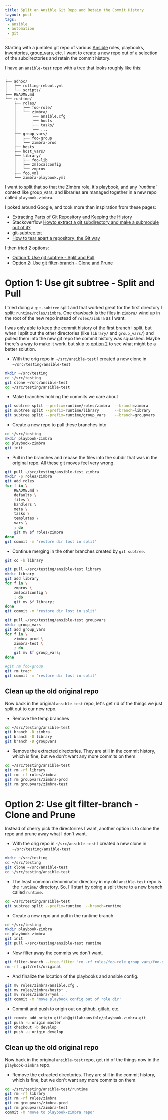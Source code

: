 ```yaml
---
title: Split an Ansible Git Repo and Retain the Commit History
layout: post
tags:
 - ansible
 - automation
 - git
---
```


Starting with a jumbled git repo of various [Ansible](http://www.ansible.com/) roles, playbooks, inventories, group_vars, etc. I want to create a new repo out of a selection of the subdirectories and retain the commit history.

I have an `ansible-test` repo with a tree that looks roughly like this:

```text
.
├── adhoc/
│   ├── rolling-reboot.yml
│   └── scripts/
├── README.md
└── runtime/
    ├── roles/
    │   ├── foo-role/
    │   └── zimbra/
    │       ├── ansible.cfg
    │       ├── hosts
    │       ├── tasks/
    │       └── ...
    ├── group_vars/
    │   ├── foo-group
    │   └── zimbra-prod
    ├── hosts
    ├── host_vars/
    ├── library/
    │   ├── foo-lib
    │   ├── zmlocalconfig
    │   └── zmprov
    ├── foo.yml
    └── zimbra-playbook.yml
```

I want to split that so that the Zimbra role, it's playbook, and any _'runtime'_ context like group_vars, and libraries are managed together in a new repo called `playbook-zimbra`.

I poked around Google, and took more than inspiration from these pages:

- [Extracting Parts of Git Repository and Keeping the History](http://ariya.ofilabs.com/2014/07/extracting-parts-of-git-repository-and-keeping-the-history.html)
- Stackoverflow [Howto extract a git subdirectory and make a submodule out of it?](http://stackoverflow.com/questions/920165/howto-extract-a-git-subdirectory-and-make-a-submodule-out-of-it)
- [git-subtree.txt](https://github.com/git/git/blob/master/contrib/subtree/git-subtree.txt)
- [How to tear apart a repository: the Git way](http://blogs.atlassian.com/2014/04/tear-apart-repository-git-way/)

I then tried 2 options:

- [Option 1: Use git subtree - Split and Pull](#option1)
- [Option 2: Use git filter-branch - Clone and Prune](#option2)

<a name="option1"></a>

# Option 1: Use git subtree - Split and Pull #

I tried doing a `git-subtree` split and that worked great for the first directory I split: `runtime/roles/zimbra`. One drawback is the files in `zimbra/` wind up in the root of the new repo instead of `roles/zimbra` as I want. 

I was only able to keep the commit history of the first branch I split, but when I split out the other directories (like `library/` and `group_vars/`) and pulled them into the new git repo the commit history was squashed. Maybe there's a way to make it work, but skip to [option 2](#option2) to see what might be a better solution.

- With the orig repo in `~/src/ansible-test` I created a new clone in `~/src/testing/ansible-test`

```bash
mkdir ~/src/testing
cd ~/src/testing
git clone ~/src/ansible-test 
cd ~/src/testing/ansible-test
```

- Make branches holding the commits we care about

```bash
git subtree split --prefix=runtime/roles/zimbra  --branch=zimbra
git subtree split --prefix=runtime/library       --branch=library
git subtree split --prefix=runtime/group_vars    --branch=groupvars
```

- Create a new repo to pull these branches into

```bash
cd ~/src/testing
mkdir playbook-zimbra
cd playbook-zimbra
git init
```

- Pull in the branches and rebase the files into the subdir that was in the original repo. All these git moves  feel very wrong.

```bash
git pull ~/src/testing/ansible-test zimbra
mkdir -p roles/zimbra
git add roles
for f in \
	README.md \
	defaults \
	files \
	handlers \
	meta \
	tasks \
	templates \
	vars \
	; do
	git mv $f roles/zimbra
done
git commit -m 'restore dir lost in split'
```

- Continue merging in the other branches created by `git subtree`.

```bash
git co -b library

git pull ~/src/testing/ansible-test library
mkdir library
git add library
for f in \
	zmprov \
	zmlocalconfig \
	; do
	git mv $f library;
done
git commit -m 'restore dir lost in split'

git pull ~/src/testing/ansible-test groupvars
mkdir group_vars
git add group_vars
for f in \
	zimbra-prod \
	zimbra-test \
	; do
	git mv $f group_vars;
done

#git rm foo-group
git rm trac*
git commit -m 'restore dir lost in split'
```

## Clean up the old original repo ##

Now back in the original `ansible-test` repo, let's get rid of the things we just split out to our new repo.

- Remove the temp branches

```bash
cd ~/src/testing/ansible-test
git branch -D zimbra
git branch -D library
git branch -D groupvars
```

- Remove the extracted directories. They are still in the commit history, which is fine, but we don't want any more commits on them.

```bash
cd ~/src/testing/ansible-test
git rm -rf library
git rm -rf roles/zimbra
git rm groupvars/zimbra-prod
git rm groupvars/zimbra-test
```

<a name="option2"></a>

# Option 2: Use git filter-branch - Clone and Prune #

Instead of cherry pick the directorires I want, another option is to clone the repo and prune away what I don't want.

- With the orig repo in `~/src/ansible-test` I created a new clone in `~/src/testing/ansible-test`

```bash
mkdir ~/src/testing
cd ~/src/testing
git clone ~/src/ansible-test 
cd ~/src/testing/ansible-test
```

- The least common denominator directory in my old `ansible-test` repo is the `runtime/` directory. So, I'll start by doing a split there to a new branch called `runtime`.

```bash
cd ~/src/testing/ansible-test
git subtree split --prefix=runtime  --branch=runtime
```

- Create a new repo and pull in the runtime branch

```bash
cd ~/src/testing
mkdir playbook-zimbra
cd playbook-zimbra
git init
git pull ~/src/testing/ansible-test runtime
```

- Now filter away the commits we don't want.

```bash
git filter-branch --tree-filter 'rm -rf roles/foo-role group_vars/foo-group library/foo-lib foo.yml' HEAD
rm -rf .git/refs/original
```

- And finalize the location of the playbooks and ansible config.

```bash
git mv roles/zimbra/ansible.cfg .
git mv roles/zimbra/hosts* .
git mv roles/zimbra/*yml .
git commit -m 'move playbook config out of role dir'
```

- Commit and push to origin out on github, gitlab, etc.

```bash
git remote add origin gitlab@gitlab:ansible/playbook-zimbra.git
git push -u origin master
git checkout -b develop
git push -u origin develop
```

## Clean up the old original repo ##

Now back in the original `ansible-test` repo, get rid of the things now in the `playbook-zimbra` repo.

- Remove the extracted directories. They are still in the commit history, which is fine, but we don't want any more commits on them.

```bash
cd ~/src/testing/ansible-test/runtime
git rm -rf library
git rm -rf roles/zimbra
git rm groupvars/zimbra-prod
git rm groupvars/zimbra-test
commit -m 'move to playbook-zimbra repo'
```

